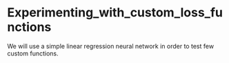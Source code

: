 # Experimenting_with_custom_loss_functions
We will use a simple linear regression neural network in order to test few custom functions.   
